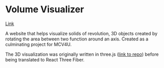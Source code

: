 # Volume Visualizer

[Link](https://volume-visualizer.vercel.app/)

A website that helps visualize solids of revolution, 3D objects created by rotating the area between two function around an axis. Created as a culminating project for MCV4U.

The 3D visualization was originally written in three.js ([link to repo](https://github.com/bearatron/volume-visualizer-threejs)) before being translated to React Three Fiber.
